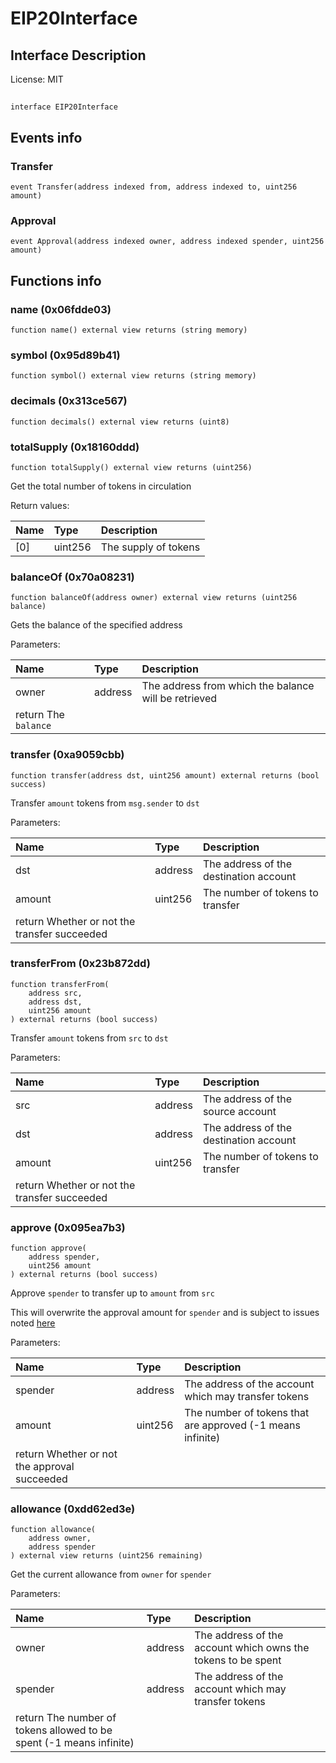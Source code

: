 # EIP20Interface

## Interface Description


License: MIT

## 

```solidity
interface EIP20Interface
```


## Events info

### Transfer

```solidity
event Transfer(address indexed from, address indexed to, uint256 amount)
```


### Approval

```solidity
event Approval(address indexed owner, address indexed spender, uint256 amount)
```


## Functions info

### name (0x06fdde03)

```solidity
function name() external view returns (string memory)
```


### symbol (0x95d89b41)

```solidity
function symbol() external view returns (string memory)
```


### decimals (0x313ce567)

```solidity
function decimals() external view returns (uint8)
```


### totalSupply (0x18160ddd)

```solidity
function totalSupply() external view returns (uint256)
```

Get the total number of tokens in circulation


Return values:

| Name | Type    | Description          |
| :--- | :------ | :------------------- |
| [0]  | uint256 | The supply of tokens |

### balanceOf (0x70a08231)

```solidity
function balanceOf(address owner) external view returns (uint256 balance)
```

Gets the balance of the specified address


Parameters:

| Name  | Type    | Description                                                                |
| :---- | :------ | :------------------------------------------------------------------------- |
| owner | address | The address from which the balance will be retrieved return The `balance` |

### transfer (0xa9059cbb)

```solidity
function transfer(address dst, uint256 amount) external returns (bool success)
```

Transfer `amount` tokens from `msg.sender` to `dst`


Parameters:

| Name   | Type    | Description                                                                    |
| :----- | :------ | :----------------------------------------------------------------------------- |
| dst    | address | The address of the destination account                                         |
| amount | uint256 | The number of tokens to transfer return Whether or not the transfer succeeded |

### transferFrom (0x23b872dd)

```solidity
function transferFrom(
    address src,
    address dst,
    uint256 amount
) external returns (bool success)
```

Transfer `amount` tokens from `src` to `dst`


Parameters:

| Name   | Type    | Description                                                                    |
| :----- | :------ | :----------------------------------------------------------------------------- |
| src    | address | The address of the source account                                              |
| dst    | address | The address of the destination account                                         |
| amount | uint256 | The number of tokens to transfer return Whether or not the transfer succeeded |

### approve (0x095ea7b3)

```solidity
function approve(
    address spender,
    uint256 amount
) external returns (bool success)
```

Approve `spender` to transfer up to `amount` from `src`

This will overwrite the approval amount for `spender`
and is subject to issues noted [here](https://eips.ethereum.org/EIPS/eip-20#approve)


Parameters:

| Name    | Type    | Description                                                                                              |
| :------ | :------ | :------------------------------------------------------------------------------------------------------- |
| spender | address | The address of the account which may transfer tokens                                                     |
| amount  | uint256 | The number of tokens that are approved (-1 means infinite) return Whether or not the approval succeeded |

### allowance (0xdd62ed3e)

```solidity
function allowance(
    address owner,
    address spender
) external view returns (uint256 remaining)
```

Get the current allowance from `owner` for `spender`


Parameters:

| Name    | Type    | Description                                                                                                               |
| :------ | :------ | :------------------------------------------------------------------------------------------------------------------------ |
| owner   | address | The address of the account which owns the tokens to be spent                                                              |
| spender | address | The address of the account which may transfer tokens return The number of tokens allowed to be spent (-1 means infinite) |
